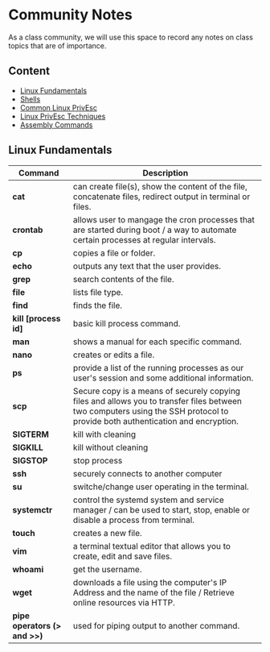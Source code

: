 # Community Notes

As a class community, we will use this space to record any notes on class topics that are of importance.

## Content

* [Linux Fundamentals](#linux-fundamentals)
* [Shells](Room_1_1_shells.md)
* [Common Linux PrivEsc](privesc_part_1.md)
* [Linux PrivEsc Techniques](part_three.md)
* [Assembly Commands](assembly_language.md)

## Linux Fundamentals

|Command |Description|
|--------|-----------|
|**cat** | can create file(s), show the content of the file, concatenate files, redirect output in terminal or files.|
|**crontab** | allows user to mangage the cron processes that are started during boot / a way to automate certain processes at regular intervals.|
|**cp**  | copies a file or folder.       |
|**echo**| outputs any text that the user provides. |
|**grep**|  search contents of the file.  |
|**file**| lists file type. |
|**find** | finds the file. |
|**kill [process id]**| basic kill process command. |
|**man** | shows a manual for each specific command. |
|**nano**| creates or edits a file. |
|**ps**  | provide a list of the running processes as our user's session and some additional information. |
|**scp** | Secure copy is a means of securely copying files and allows you to transfer files between two computers using the SSH protocol to provide both authentication and encryption. |
|**SIGTERM** | kill with cleaning |
|**SIGKILL** | kill without cleaning |
|**SIGSTOP** | stop process |
|**ssh** | securely connects to another computer |
|**su**  | switche/change user operating in the terminal. |
|**systemctr** | control the systemd system and service manager / can be used to start, stop, enable or disable a process from terminal. |
|**touch** | creates a new file. |
|**vim** | a terminal textual editor that allows you to create, edit and save files. |
|**whoami**| get the username. |
|**wget** | downloads a file using the computer's IP Address and the name of the file / Retrieve online resources via HTTP.|
|**pipe operators (> and >>)** | used for piping output to another command. |
